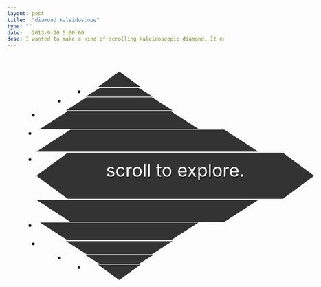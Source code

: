 ```yaml
---
layout: post
title:  "diamond kaleidoscope"
type: ""
date:   2013-9-20 5:00:00
desc: I wanted to make a kind of scrolling kaleidoscopic diamond. It ended up being a really fun problem to solve and kickstarted the entire redesign of this site.
---
```

<!-- Post specific styles -->
<style>
body {
	overflow:hidden;
}

.posts {
  font-size: 115%;
  line-height: 1.5em;
  margin: -1.75em auto 0em auto;
  -webkit-transform: scale(0.8);
  -moz-transform: scale(0.8);
  -o-transform: scale(0.8);
  transform: scale(0.8); 
}

.about {
  font-size: 80%;
}
.post {
  font-size: 2em;
  text-align: center;
  margin: .1em auto; }
.post-title {
  color: #FFF;
  position: relative;
  text-shadow: 1px 1px rgba(0, 0, 0, 0.15), 2px 2px rgba(0, 0, 0, 0.15), 3px 3px rgba(0, 0, 0, 0.15); }
.post:nth-child(1),
.post:nth-child(11) {
  width: 0;
  height: 0;
  border-left: 62px solid rgba(0, 0, 0, 0);
  border-right: 62px solid rgba(0, 0, 0, 0);
  z-index: 1000;
  position: relative;
  font-size: 0em; }
.post:nth-child(1) {
  border-bottom: 45px solid #333; }
  .post:nth-child(11) {
  border-top: 45px solid #333; }
  .post:nth-child(2),
  .post:nth-child(10) {
  width: 4.4em;
  border-left: 41px solid rgba(0, 0, 0, 0);
  border-right: 41px solid rgba(0, 0, 0, 0);
  height: 0; }
  .post:nth-child(2) {
  border-bottom: 1em solid #333; }
  .post:nth-child(10) {
  border-top: 1em solid #333; }
 
 .post:nth-child(10) .post-title {
    top: -3.3em; }
    .post:nth-child(2) .post-title,
    .post:nth-child(10) .post-title {
  font-size: .1em; }
  .post:nth-child(3) {
  width: 7.4em;
  border-left: 60px solid rgba(0, 0, 0, 0);
  border-right: 60px solid rgba(0, 0, 0, 0);
  height: 0; }

.post:nth-child(9) {
  width: 7.4em;
  border-left: 60px solid rgba(0, 0, 0, 0);
  border-right: 60px solid rgba(0, 0, 0, 0);
  height: 0; }

.post:nth-child(3) {
  border-bottom: 1.5em solid #333; }
.post:nth-child(9) {
  border-top: 1.5em solid #333; }
.post:nth-child(3) .post-title, .post:nth-child(9) .post-title {
  font-size: .5em; }
.post:nth-child(2) .post-title {
  top: -4.7em; }
.post:nth-child(3) .post-title {
  top: 0em; }
.post:nth-child(9) .post-title {
  top: -2.5em; }
.post:nth-child(4), .post:nth-child(8) {
  width: 11.7em;
  border-left: 80px solid rgba(0, 0, 0, 0);
  border-right: 80px solid rgba(0, 0, 0, 0);
  height: 0; }
.post:nth-child(4) {
  border-bottom: 2em solid #333; }
.post:nth-child(8) {
  border-top: 2em solid #333; }
.post:nth-child(4) .post-title, .post:nth-child(8) .post-title {
  font-size: 1em; }
.post:nth-child(4) .post-title {
  top: .6em; }
.post:nth-child(8) .post-title {
  top: -1.3em; }
.post:nth-child(5), .post:nth-child(7) {
  width: 17.4em;
  border-left: 99px solid rgba(0, 0, 0, 0);
  border-right: 99px solid rgba(0, 0, 0, 0);
  height: 0;
  z-index: 2;
  /* bit of a hacky way to deal with the center diamond piece overlapping */
  position: relative; }
.post:nth-child(5) {
  border-bottom: 2.5em solid #333; }
.post:nth-child(7) {
  border-top: 2.5em solid #333; }
.post:nth-child(5) .post-title, .post:nth-child(7) .post-title {
  font-size: 1.5em; }
.post:nth-child(5) .post-title {
  top: .6em; }
.post:nth-child(7) .post-title {
  top: -1em; }
.post:nth-child(6) {
  margin: 70px auto 0em;
  width: 24.3em;
  height: 0;
  border-top: 0px solid #333;
  border-right: 91px solid rgba(0, 0, 0, 0);
  border-bottom: 67px solid;
  border-left: 91px solid rgba(0, 0, 0, 0);
  border-bottom-color: #333;
  position: relative;
  top: -67px; }
  .post:nth-child(6):after {
    content: '';
    position: absolute;
    left: -91px;
    top: 67px;
    width: 24.3em;
    height: 0;
    border-bottom: 67px solid rgba(0, 0, 0, 0);
    border-right: 91px solid rgba(0, 0, 0, 0);
    border-top: 67px solid;
    border-left: 91px solid rgba(0, 0, 0, 0);
    border-top-color: inherit;
    z-index: -2; }
  .post:nth-child(6) .post-title {
    font-size: 2em;
    top: .82em; }
.post:nth-child(n+12) {
  display: none; }

.space_big {
	margin:0em;
}

.twitter {
	width:100%;
}
</style>
<!-- Post Content -->
</div>
<div class="about">
	<ul class="posts">
		<li class="post post-placeholder tk-adobe-garamond-pro"></li>
		<li class="post post-placeholder tk-adobe-garamond-pro"></li>
		<li class="post post-placeholder tk-adobe-garamond-pro"></li>
		<li class="post post-placeholder tk-adobe-garamond-pro"></li>
		<li class="post post-placeholder tk-adobe-garamond-pro"></li>
		<li class="post post-placeholder tk-adobe-garamond-pro ">
			<span class="post-title">scroll to explore.</span>
		</li>
		<li class="post post-placeholder tk-adobe-garamond-pro"></li>
		<li class="post post-placeholder tk-adobe-garamond-pro"></li>
		<li class="post post-placeholder tk-adobe-garamond-pro"></li>
		<li class="post post-placeholder tk-adobe-garamond-pro"></li>
		<li class="post post-placeholder tk-adobe-garamond-pro"></li>
		<li class="post post-placeholder tk-adobe-garamond-pro ">
			<span class="post-title">hi!</span>
		</li>
		<li class="post post-placeholder tk-adobe-garamond-pro"></li>
		<li class="post post-placeholder tk-adobe-garamond-pro"></li>
		<li class="post post-placeholder tk-adobe-garamond-pro">
			<span class="post-title">i'm dvncan.</span>
		</li>
		<li class="post post-placeholder tk-adobe-garamond-pro">
			<span class="post-title">designer<em class="fancy">  &amp;  </em>developer</span>
		</li>
		<li class="post post-placeholder tk-adobe-garamond-pro">
			<span class="post-title">living in dc</span>
		</li>
		<li class="post post-placeholder tk-adobe-garamond-pro"></li>
		<li class="post post-placeholder tk-adobe-garamond-pro">
			<li class="post post-placeholder tk-adobe-garamond-pro"></li>
			<li class="post post-placeholder tk-adobe-garamond-pro"></li>
			<li class="post post-placeholder tk-adobe-garamond-pro">
				<span class="post-title">currently building things</span>
			</li>
			<li class="post post-placeholder tk-adobe-garamond-pro">
				<a  class="post-title" href="http://www.washingtonpost.com">for the Washington Post</a>
			</li>
			<li class="post post-placeholder tk-adobe-garamond-pro"></li>
			<li class="post post-placeholder tk-adobe-garamond-pro"></li>
			<li class="post post-placeholder tk-adobe-garamond-pro"></li>
			<li class="post post-placeholder tk-adobe-garamond-pro">
				<span class="post-title">I wish the web</span>
			</li>
			<li class="post post-placeholder tk-adobe-garamond-pro">
				<span class="post-title">brought more joy</span>
			</li>
			<li class="post post-placeholder tk-adobe-garamond-pro">
				<span class="post-title">to the world</span>
			</li>
			<li class="post post-placeholder tk-adobe-garamond-pro"></li>
			<li class="post post-placeholder tk-adobe-garamond-pro"></li>
			<li class="post post-placeholder tk-adobe-garamond-pro"></li>
			<li class="post post-placeholder tk-adobe-garamond-pro"></li>
			<li class="post post-placeholder tk-adobe-garamond-pro"></li>
			<li class="post post-placeholder tk-adobe-garamond-pro"></li>
			<li class="post post-placeholder tk-adobe-garamond-pro">
				<span class="post-title">creatively solving problems,</span>
			</li>
			<li class="post post-placeholder tk-adobe-garamond-pro">
				<span class="post-title">making the web and world</span>
			</li>
			<li class="post post-placeholder tk-adobe-garamond-pro">
				<span class="post-title">a nicer place to inhabit</span>
			</li>
			<li class="post post-placeholder tk-adobe-garamond-pro"></li>
			<li class="post post-placeholder tk-adobe-garamond-pro"></li>
			<li class="post post-placeholder tk-adobe-garamond-pro"></li>
			<li class="post post-placeholder tk-adobe-garamond-pro">
				<span class="post-title">this is my digital space</span>
			</li>
			<li class="post post-placeholder tk-adobe-garamond-pro">
				<span class="post-title">to experiment</span>
			</li>
			<li class="post post-placeholder tk-adobe-garamond-pro">
				<span class="post-title">so I'm sorry</span>
			</li>
			<li class="post post-placeholder tk-adobe-garamond-pro">
				<span class="post-title">if things look wonky</span>
			</li>
			<li class="post post-placeholder tk-adobe-garamond-pro">
				<span class="post-title">to you</span>
			</li>
			<li class="post post-placeholder tk-adobe-garamond-pro"></li>
			<li class="post post-placeholder tk-adobe-garamond-pro"></li>
			<li class="post post-placeholder tk-adobe-garamond-pro"></li>
			<li class="post post-placeholder tk-adobe-garamond-pro"></li>
			<li class="post post-placeholder tk-adobe-garamond-pro"></li>
			<li class="post post-placeholder tk-adobe-garamond-pro">
				<span class="post-title">I love coffee</span>
			</li>
			<li class="post post-placeholder tk-adobe-garamond-pro">
				<span class="post-title">and beer/scotch</span>
			</li>
			<li class="post post-placeholder tk-adobe-garamond-pro">
				<span class="post-title">and meeting awesome people</span>
			</li>
			<li class="post post-placeholder tk-adobe-garamond-pro"></li>
			<li class="post post-placeholder tk-adobe-garamond-pro"></li>
			<li class="post post-placeholder tk-adobe-garamond-pro">
				<span class="post-title">if that sounds cool to you</span>
			</li>
			<li class="post post-placeholder tk-adobe-garamond-pro">
				<span class="post-title">send me an email</span>
			</li>
			<li class="post post-placeholder tk-adobe-garamond-pro">
				<span class="post-title">hello@dvncan.com</span>
			</li>
			<li class="post post-placeholder tk-adobe-garamond-pro"></li>
			<li class="post post-placeholder tk-adobe-garamond-pro"></li>
			<li class="post post-placeholder tk-adobe-garamond-pro"></li>
			<li class="post post-placeholder tk-adobe-garamond-pro">
				<span class="post-title">or hit me up on</span>
			</li>
			<li class="post post-placeholder tk-adobe-garamond-pro">
				<span class="post-title">my twitter</span>
			</li>
			<li class="post post-placeholder tk-adobe-garamond-pro">
				<a class="post-title" href="http://www.twitter.com/duncangraham">@duncangraham</a>
			</li>
			<li class="post post-placeholder tk-adobe-garamond-pro"></li>
			<li class="post post-placeholder tk-adobe-garamond-pro"></li>
			<li class="post post-placeholder tk-adobe-garamond-pro"></li>
			<li class="post post-placeholder tk-adobe-garamond-pro"></li>
			<li class="post post-placeholder tk-adobe-garamond-pro"></li>
			<li class="post post-placeholder tk-adobe-garamond-pro"></li>
			<li class="post post-placeholder tk-adobe-garamond-pro">
				<span class="post-title">if you've gotten</span>
			</li>
			<li class="post post-placeholder tk-adobe-garamond-pro">
				<span class="post-title">down this far</span>
			</li>
			<li class="post post-placeholder tk-adobe-garamond-pro">
				<span class="post-title">it's your lucky day!</span>
			</li>
			<li class="post post-placeholder tk-adobe-garamond-pro"></li>
			<li class="post post-placeholder tk-adobe-garamond-pro"></li>
			<li class="post post-placeholder tk-adobe-garamond-pro"></li>
			<li class="post post-placeholder tk-adobe-garamond-pro">
				<span class="post-title">because I've written</span>
			</li>
			<li class="post post-placeholder tk-adobe-garamond-pro">
				<span class="post-title">a haiku for you:</span>
			</li>
			<li class="post post-placeholder tk-adobe-garamond-pro"></li>
			<li class="post post-placeholder tk-adobe-garamond-pro"></li>
			<li class="post post-placeholder tk-adobe-garamond-pro">
				<span class="post-title">beautiful diamond</span>
			</li>
			<li class="post post-placeholder tk-adobe-garamond-pro">
				<span class="post-title">mesmerizes with colors</span>
			</li>
			<li class="post post-placeholder tk-adobe-garamond-pro">
				<span class="post-title">your new overlord</span>
			</li>
			<li class="post post-placeholder tk-adobe-garamond-pro"></li>
			<li class="post post-placeholder tk-adobe-garamond-pro"></li>
			<li class="post post-placeholder tk-adobe-garamond-pro"></li>
			<li class="post post-placeholder tk-adobe-garamond-pro"></li>
			<li class="post post-placeholder tk-adobe-garamond-pro"></li>
			<li class="post post-placeholder tk-adobe-garamond-pro"></li>
			<li class="post post-placeholder tk-adobe-garamond-pro"></li>
			<li class="post post-placeholder tk-adobe-garamond-pro"></li>
			<li class="post post-placeholder tk-adobe-garamond-pro">
				<span class="post-title">- fin -</span>
			</li>
			<li class="post post-placeholder tk-adobe-garamond-pro"></li>
			<li class="post post-placeholder tk-adobe-garamond-pro"></li>
			<li class="post post-placeholder tk-adobe-garamond-pro"></li>
			<li class="post post-placeholder tk-adobe-garamond-pro"></li>
			<li class="post post-placeholder tk-adobe-garamond-pro">
				<span class="post-title">i'd be stoked</span>
			</li>
			<li class="post post-placeholder tk-adobe-garamond-pro">
				<span class="post-title">if you checked out</span>
			</li>
			<li class="post post-placeholder tk-adobe-garamond-pro">
				<span class="post-title"><a href="/index.html">some stuff i've made</a></span>
			</li>
			<li class="post post-placeholder tk-adobe-garamond-pro"></li>
			<li class="post post-placeholder tk-adobe-garamond-pro"></li>
			<li class="post post-placeholder tk-adobe-garamond-pro"></li>
			<li class="post post-placeholder tk-adobe-garamond-pro">
				<span class="post-title">that's the end.</span>
			</li>
			<li class="post post-placeholder tk-adobe-garamond-pro">
				<span class="post-title">it'll restart</span>
			</li>
			<li class="post post-placeholder tk-adobe-garamond-pro">
				<span class="post-title">if you keep scrolling down</span>
			</li>
			<li class="post post-placeholder tk-adobe-garamond-pro"></li>
			<li class="post post-placeholder tk-adobe-garamond-pro"></li>
			<li class="post post-placeholder tk-adobe-garamond-pro"></li>
		</ul>
	</div>

<script src="/js/jquery.js"></script>
<script src="/js/jquery.mousewheel.js"></script>
<script>
//SCROLLING LIST ITEMS OMGZ SO SWAGGED OUT!
var allowed = true; //should slow down the scroll speed

var oneUp = function () {
    var firstChild = $('.post:first-child');
    firstChild.remove();
    firstChild.appendTo('.posts');
};

var oneDown = function () {
    var lastChild = $('.post:last-child');
    lastChild.remove();
    lastChild.prependTo('.posts');
};

//there's gotta be a way to do this that doesn't fire after EVERY keydown
window.onkeydown = function (ev) {
    if (ev.keyCode == 38) {
        oneUp();
    } else if (ev.keyCode == 40) {
        oneDown();
    }
};

$(document).mousewheel(function (event, delta) {
    var dir = delta > 0 ? 'Down' : 'Up';
    if (allowed === true) {
        allowed = false;
        setTimeout(function () {
                allowed = true;
                $(
                	).addClass('hover-active');
            }, //prevents hovering on scroll
            120);

        $(
        	).removeClass('hover-active');

        if (dir == 'Up') {
            oneUp();
        } else {
            oneDown();
        }
    }
});


//COLORS!

// this is awesome. read it. http://krazydad.com/tutorials/makecolors.php
//he's also really goofy, it's great.

//redone using HSL

function rainbow(numOfSteps, step) {
    //there are 360 distinct hue values in hsl
    //unique number representing % through items. increases approaching 360
    var h = (360 / numOfSteps) * step;
    // FUN FACT! ~~ is shorthand for Math.floor(). not relevant anymore, but still useful.

    var color = "hsla(" + h + ", 75%, 60%, 1)";
    return (color);
}

var numPosts = $('.post').length;

$('.post').each(function (key, value) {
    var $this = $(this);
    var color = rainbow(numPosts, key);

    $this.css('border-bottom-color', color);
    $this.css('border-top-color', color);
});

$('.view-option_square').on('click', function(){
	$('body').addClass('view-square');
});

$('.view-option_diamond').on('click', function(){
	$('body').removeClass('view-square');
});

</script>